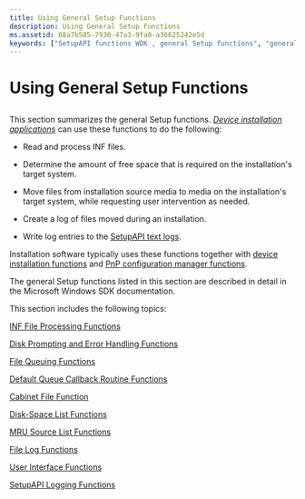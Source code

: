 ```yaml
---
title: Using General Setup Functions
description: Using General Setup Functions
ms.assetid: 08a7b585-7930-47a3-9fa0-a36625242e5d
keywords: ["SetupAPI functions WDK , general Setup functions", "general Setup functions WDK SetupAPI"]
---
```


# Using General Setup Functions


## <a href="" id="ddk-using-general-setup-functions-dg"></a>


This section summarizes the general Setup functions. [*Device installation applications*](https://msdn.microsoft.com/library/windows/hardware/ff556277#wdkgloss-device-installation-application) can use these functions to do the following:

-   Read and process INF files.

-   Determine the amount of free space that is required on the installation's target system.

-   Move files from installation source media to media on the installation's target system, while requesting user intervention as needed.

-   Create a log of files moved during an installation.

-   Write log entries to the [SetupAPI text logs](setupapi-text-logs.md).

Installation software typically uses these functions together with [device installation functions](https://msdn.microsoft.com/library/windows/hardware/ff541299) and [PnP configuration manager functions](https://msdn.microsoft.com/library/windows/hardware/ff549713).

The general Setup functions listed in this section are described in detail in the Microsoft Windows SDK documentation.

This section includes the following topics:

[INF File Processing Functions](inf-file-processing-functions.md)

[Disk Prompting and Error Handling Functions](disk-prompting-and-error-handling-functions.md)

[File Queuing Functions](file-queuing-functions.md)

[Default Queue Callback Routine Functions](default-queue-callback-routine-functions.md)

[Cabinet File Function](cabinet-file-function.md)

[Disk-Space List Functions](disk-space-list-functions.md)

[MRU Source List Functions](mru-source-list-functions.md)

[File Log Functions](file-log-functions.md)

[User Interface Functions](user-interface-functions.md)

[SetupAPI Logging Functions](setupapi-logging-functions.md)

 

 





